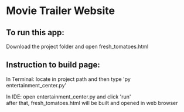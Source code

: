 Movie Trailer Website
=====================

To run this app:
---------------
Download the project folder and open fresh_tomatoes.html

Instruction to build page:
--------------------------
In Terminal: locate in project path and then type 'py entertainment_center.py'

In IDE: open entertainment_center.py and click 'run'
<br> after that, fresh_tomatoes.html will be built and opened in web browser

